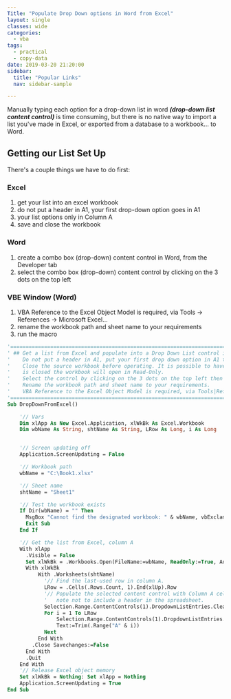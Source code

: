 ```yaml
---
Title: "Populate Drop Down options in Word from Excel"
layout: single
classes: wide
categories:
  - vba
tags:
  - practical
  - copy-data
date: 2019-03-20 21:20:00
sidebar:
  title: "Popular Links"
  nav: sidebar-sample

---
```


Manually typing each option for a drop-down list in word ***(drop-down list content control)*** is time consuming, but there is no native way to import a list you've made in Excel, or exported from a database to a workbook... to Word.

## Getting our List Set Up
There's a couple things we have to do first:  

### Excel
1. get your list into an excel workbook
2. do not put a header in A1, your first drop-down option goes in A1
3. your list options only in Column A
4. save and close the workbook

### Word
1. create a combo box (drop-down) content control in Word, from the Developer tab
2. select the combo box (drop-down) content control by clicking on the 3 dots on the top left

### VBE Window (Word)
1. VBA Reference to the Excel Object Model is required, via Tools &rarr; References &rarr; Microsoft Excel...
2. rename the workbook path and sheet name to your requirements
3. run the macro

```vb
'===================================================================================================
' ## Get a list from Excel and populate into a Drop Down List control in Word.
'    Do not put a header in A1, put your first drop down option in A1 then fill down.
'    Close the source workbook before operating. It is possible to have it open but then until Word
'    is closed the workbook will open in Read-Only.
'    Select the control by clicking on the 3 dots on the top left then run the macro.
'	 Rename the workbook path and sheet name to your requirements.
'    VBA Reference to the Excel Object Model is required, via Tools|References -> Microsoft Excel...
'===================================================================================================
Sub DropDownFromExcel()

    '// Vars
    Dim xlApp As New Excel.Application, xlWkBk As Excel.Workbook
    Dim wbName As String, shtName As String, LRow As Long, i As Long


    '// Screen updating off
    Application.ScreenUpdating = False

    '// Workbook path
    wbName = "C:\Book1.xlsx"

    '// Sheet name
    shtName = "Sheet1"

    '// Test the workbook exists
    If Dir(wbName) = "" Then
      MsgBox "Cannot find the designated workbook: " & wbName, vbExclamation
      Exit Sub
    End If

    '// Get the list from Excel, column A
    With xlApp
      .Visible = False
      Set xlWkBk = .Workbooks.Open(FileName:=wbName, ReadOnly:=True, AddToMRU:=False)
      With xlWkBk
          With .Worksheets(shtName)
            '// Find the last-used row in column A.
            LRow = .Cells(.Rows.Count, 1).End(xlUp).Row
            '// Populate the selected content control with Column A cell values.
            '   note not to include a header in the spreadsheet.
            Selection.Range.ContentControls(1).DropdownListEntries.Clear
            For i = 1 To LRow
                Selection.Range.ContentControls(1).DropdownListEntries.Add _
                Text:=Trim(.Range("A" & i))
            Next
          End With
        .Close Savechanges:=False
      End With
      .Quit
    End With
    '// Release Excel object memory
    Set xlWkBk = Nothing: Set xlApp = Nothing
    Application.ScreenUpdating = True
End Sub
```
